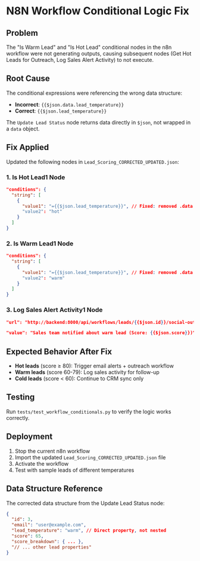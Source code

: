 # N8N Workflow Conditional Logic Fix

## Problem
The "Is Warm Lead" and "Is Hot Lead" conditional nodes in the n8n workflow were not generating outputs, causing subsequent nodes (Get Hot Leads for Outreach, Log Sales Alert Activity) to not execute.

## Root Cause
The conditional expressions were referencing the wrong data structure:
- **Incorrect**: `{{$json.data.lead_temperature}}`
- **Correct**: `{{$json.lead_temperature}}`

The `Update Lead Status` node returns data directly in `$json`, not wrapped in a `data` object.

## Fix Applied
Updated the following nodes in `Lead_Scoring_CORRECTED_UPDATED.json`:

### 1. Is Hot Lead1 Node
```json
"conditions": {
  "string": [
    {
      "value1": "={{$json.lead_temperature}}", // Fixed: removed .data
      "value2": "hot"
    }
  ]
}
```

### 2. Is Warm Lead1 Node  
```json
"conditions": {
  "string": [
    {
      "value1": "={{$json.lead_temperature}}", // Fixed: removed .data
      "value2": "warm"
    }
  ]
}
```

### 3. Log Sales Alert Activity1 Node
```json
"url": "http://backend:8000/api/workflows/leads/{{$json.id}}/social-outreach", // Fixed: removed .data
```

```json
"value": "Sales team notified about warm lead (Score: {{$json.score}})" // Fixed: removed .data
```

## Expected Behavior After Fix
- **Hot leads** (score ≥ 80): Trigger email alerts + outreach workflow
- **Warm leads** (score 60-79): Log sales activity for follow-up
- **Cold leads** (score < 60): Continue to CRM sync only

## Testing
Run `tests/test_workflow_conditionals.py` to verify the logic works correctly.

## Deployment
1. Stop the current n8n workflow
2. Import the updated `Lead_Scoring_CORRECTED_UPDATED.json` file
3. Activate the workflow
4. Test with sample leads of different temperatures

## Data Structure Reference
The corrected data structure from the Update Lead Status node:
```json
{
  "id": 3,
  "email": "user@example.com",
  "lead_temperature": "warm", // Direct property, not nested
  "score": 65,
  "score_breakdown": { ... },
  "// ... other lead properties"
}
``` 